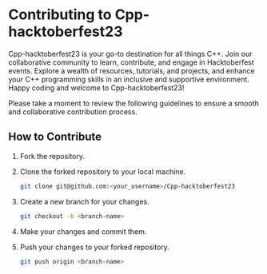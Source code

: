 # Contributing to Cpp-hacktoberfest23

Cpp-hacktoberfest23 is your go-to destination for all things C++. Join our collaborative community to learn, contribute, and engage in Hacktoberfest events. Explore a wealth of resources, tutorials, and projects, and enhance your C++ programming skills in an inclusive and supportive environment. Happy coding and welcome to Cpp-hacktoberfest23!

Please take a moment to review the following guidelines to ensure a smooth and collaborative contribution process.

## How to Contribute

1. Fork the repository.

2. Clone the forked repository to your local machine.

    ```bash
    git clone git@github.com:<your_username>/Cpp-hacktoberfest23
    ```

3.  Create a new branch for your changes.

    ```bash
    git checkout -b <branch-name>
    ```
4.  Make your changes and commit them.

5.  Push your changes to your forked repository.
    ```bash
    git push origin <branch-name>
    ```